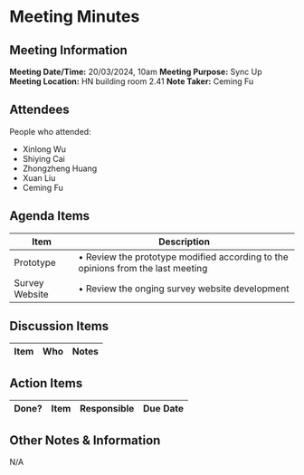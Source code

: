 # Meeting Minutes
## Meeting Information
**Meeting Date/Time:** 20/03/2024, 10am 
**Meeting Purpose:** Sync Up  
**Meeting Location:** HN building room 2.41
**Note Taker:** Ceming Fu

## Attendees
People who attended:
- Xinlong Wu
- Shiying Cai
- Zhongzheng Huang
- Xuan Liu
- Ceming Fu

## Agenda Items

Item | Description
---- | ----
Prototype | • Review the prototype modified according to the opinions from the last meeting
Survey Website | • Review the onging survey website development

## Discussion Items
Item | Who | Notes |
---- | ---- | ---- |



## Action Items
| Done? | Item | Responsible | Due Date |
| ---- | ---- | ---- | ---- |

## Other Notes & Information
N/A
